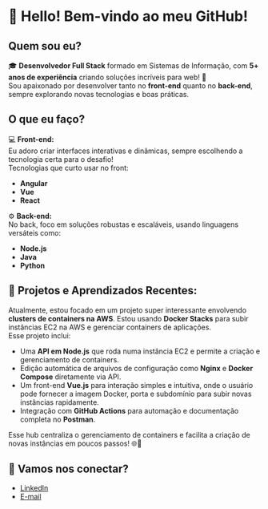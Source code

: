 # 👋 Hello! Bem-vindo ao meu GitHub! 

## Quem sou eu? 
🎓 **Desenvolvedor Full Stack** formado em Sistemas de Informação, com **5+ anos de experiência** criando soluções incríveis para web! 🚀  
Sou apaixonado por desenvolver tanto no **front-end** quanto no **back-end**, sempre explorando novas tecnologias e boas práticas.

## O que eu faço?
💻 **Front-end:**  
Eu adoro criar interfaces interativas e dinâmicas, sempre escolhendo a tecnologia certa para o desafio!  
Tecnologias que curto usar no front:
- **Angular**
- **Vue**
- **React**

⚙️ **Back-end:**  
No back, foco em soluções robustas e escaláveis, usando linguagens versáteis como:
- **Node.js**
- **Java**
- **Python**

## 🚧 Projetos e Aprendizados Recentes:
Atualmente, estou focado em um projeto super interessante envolvendo **clusters de containers na AWS**. Estou usando **Docker Stacks** para subir instâncias EC2 na AWS e gerenciar containers de aplicações.  
Esse projeto inclui:
- Uma **API em Node.js** que roda numa instância EC2 e permite a criação e gerenciamento de containers.
- Edição automática de arquivos de configuração como **Nginx** e **Docker Compose** diretamente via API.
- Um front-end **Vue.js** para interação simples e intuitiva, onde o usuário pode fornecer a imagem Docker, porta e subdomínio para subir novas instâncias rapidamente.
- Integração com **GitHub Actions** para automação e documentação completa no **Postman**.

Esse hub centraliza o gerenciamento de containers e facilita a criação de novas instâncias em poucos passos! 🌐🚀


## 🤝 Vamos nos conectar?
- [LinkedIn](https://www.linkedin.com/in/abel-cabral)
- [E-mail](mailto:abel-cabral@outlook.com)
